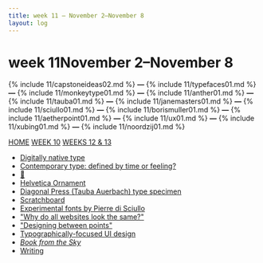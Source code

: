 ```yaml
---
title: week 11 — November 2–November 8
layout: log
---
```


# <span id="title">week 11</span><span id="date">November 2–November 8</span>

{% include 11/capstoneideas02.md %}
**—**
{% include 11/typefaces01.md %}
**—**
{% include 11/monkeytype01.md %}
**—**
{% include 11/anther01.md %}
**—**
{% include 11/tauba01.md %}
**—**
{% include 11/janemasters01.md %}
**—**
{% include 11/sciullo01.md %}
**—**
{% include 11/borismuller01.md %}
**—**
{% include 11/aetherpoint01.md %}
**—**
{% include 11/ux01.md %}
**—**
{% include 11/xubing01.md %}
**—**
{% include 11/noordzij01.md %}

<p class="page_nav">
  <a href="{{ site.url }}/#refrepo" class="home">HOME</a>
  <a href="{{ site.url }}/week10" class="back">WEEK 10</a>
  <a href="{{ site.url }}/week12-13" class="forward">WEEKS 12 & 13</a>
</p>

<nav>
  <ul>
    <li><a href="#capstoneideas02">Digitally native type</a></li>
    <li><a href="#typefaces01">Contemporary type: defined by time or feeling?</a></li>
    <li><a href="#monkeytype01">🐒</a></li>
    <li><a href="#anther01">Helvetica Ornament</a></li>
    <li><a href="#tauba01">Diagonal Press (Tauba Auerbach) type specimen</a></li>
    <li><a href="#janemasters01">Scratchboard</a></li>
    <li><a href="#sciullo01">Experimental fonts by Pierre di Sciullo</a></li>
    <li><a href="#borismuller01">"Why do all websites look the same?"</a></li>
    <li><a href="#aetherpoint01">"Designing between points"</a></li>
    <li><a href="#ux01">Typographically-focused UI design</a></li>
    <li><a href="#xubing01"><i>Book from the Sky</i></a></li>
    <li><a href="#noordzij01">Writing</a></li>

  </ul>
</nav>
